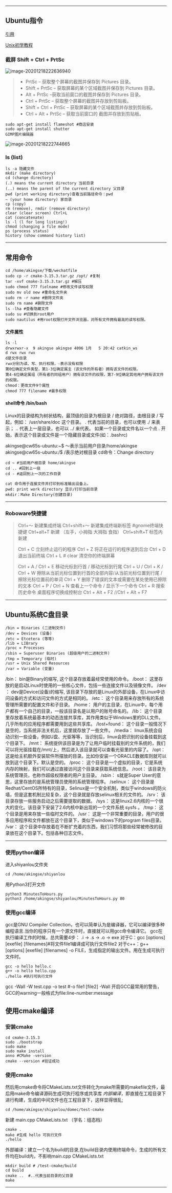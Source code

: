 

---

## Ubuntu指令

[引用](https://www.cnblogs.com/flyingjun/p/8794951.html)

[Unix初学教程](http://www.ee.surrey.ac.uk/Teaching/Unix/) 

### 截屏 Shift + Ctrl + PrtSc

![image-20201218222636940](https://i.loli.net/2020/12/18/hg7MFJmRUvZws5k.png)

> - PrtSc – 获取整个屏幕的截图并保存到 Pictures 目录。
> - Shift + PrtSc – 获取屏幕的某个区域截图并保存到 Pictures 目录。
> - Alt + PrtSc –获取当前窗口的截图并保存到 Pictures 目录。
> - Ctrl + PrtSc – 获取整个屏幕的截图并存放到剪贴板。
> - Shift + Ctrl + PrtSc – 获取屏幕的某个区域截图并存放到剪贴板。
> - Ctrl + Alt + PrtSc – 获取当前窗口的 截图并存放到剪贴板。

```
sudo apt-get install flameshot #商店安装
sudo apt-get install shutter
GIMP图片编辑器
```

![image-20201218222744665](https://i.loli.net/2020/12/18/V493vjmDATeFrW6.png)

### ls (list)

```shell
ls -a 隐藏文件
mkdir (make directory)
cd (change directory)
(.) means the current directory 当前目录
(..) means the parent of the current directory 父目录
pwd (print working directory)查看当前路径命令：pwd
~ (your home directory) 家目录
cp (copy)
rm (remove), rmdir (remove directory)
clear (clear screen) Ctrl+L
cat (concatenate)
ls -l (l for long listing!)
chmod (changing a file mode)
ps (process status)
history (show command history list)
```



---

## 常用命令

```shell
cd /home/akingse/下载/wechatfile
sudo cp -r cmake-3.15.3.tar.gz /opt/ #复制
tar -xvf cmake-3.15.3.tar.gz #解压
sudo chmod 777 fielname #修改文件读写权限
sudo mv old new #重命名文件夹 
sudo rm -r name #删除文件夹 
sudo rm name #删除文件 
ls -lha #查看隐藏文件
sudo su #切换到root用户
sudo nautilus #用root权限打开文件浏览器，对所有文件拥有最高的读写权限。
```



#### 文件属性

```shell
ls -l
drwxrwxr-x  9 akingse akingse 4096 1月   5 20:42 catkin_ws
d rwx rwx rwx
d是文件目录
rwx分别为读、写、执行权限，-表示没有权限
第0位确定文件类型，第1-3位确定属主（该文件的所有者）拥有该文件的权限。
第4-6位确定属组（所有者的同组用户）拥有该文件的权限，第7-9位确定其他用户拥有该文件的权限。
chmod：更改文件9个属性
chmod 777 filename #最多权限
```



#### shell命令 /bin/bash

Linux的目录结构为树状结构，最顶级的目录为根目录 /
绝对路径，由根目录 / 写起，例如： /usr/share/doc 这个目录。
 .  代表当前的目录，也可以使用 ./ 来表示；
 ..  代表上一层目录，也可以 ../ 来代表。
如果一个目录或文件名以一个点 . 开始，表示这个目录或文件是一个隐藏目录或文件(如：.bashrc)

akingse@cw65s-ubuntu:~$  ～表示当前用户目录/home/akingse
akingse@cw65s-ubuntu:/$  /表示绝对根目录
cd命令：Change directory

```shell
cd ~ #当前用户根目录 home/akingse
cd .. #回到上一级
cd - #返回到上一次的工作目录

cat 命令用于连接文件并打印到标准输出设备上。
pwd: print work directory 显示/打印当前目录
mkdir：Make Directory(创建目录)
```

---

### Roboware快捷键

> Ctrl+～ 新建集成终端
> Ctrl+shift+～ 新建集成终端新标签
> #gnome终端快捷键
> Ctrl+alt+T 新建 （左手，小拇指 大拇指 食指）
> Ctrl+shift+T 标签内新建
>
> Ctrl + C
> 立刻终止运行的程序
> Ctrl + Z
> 将正在运行的程序送到后台
> Ctrl + D
> 退出当前终端
> Ctrl + L  # clear
> 清空你的终端屏幕
>
> Ctrl + A  /  Ctrl + E
> 移动光标到行首 / 移动光标到行尾
> Ctrl + U  /  Ctrl + K  /  Ctrl + W
> 擦除从当前光标位置到行首的全部内容/从当前光标位置到行尾 / 擦除光标位置前的单词
> Ctrl + Y
> 删除了错误的文本或需要在某处使用已擦除的文本
> Ctrl + P / Ctrl + N
> 查看上一个命令 / 显示下一个命令
> Ctrl + R
> 搜索历史命令
> 桌面程序切换成控制台 Ctrl + Alt + F2 //Ctrl + Alt + F7

---

## Ubuntu系统C盘目录

```
/bin = Binaries (二进制文件)
/dev = Devices (设备)
/etc = Etcetera (等等)
/lib = LIBrary
/proc = Processes
/sbin = Superuser Binaries (超级用户的二进制文件)
/tmp = Temporary (临时)
/usr = Unix Shared Resources
/var = Variable (变量)
```

/bin：
bin是Binary的缩写, 这个目录存放着最经常使用的命令。
/boot：
这里存放的是启动Linux时使用的一些核心文件，包括一些连接文件以及镜像文件。
/dev ：
dev是Device(设备)的缩写, 该目录下存放的是Linux的外部设备，在Linux中访问设备的方式和访问文件的方式是相同的。
/etc：
这个目录用来存放所有的系统管理所需要的配置文件和子目录。
/home：
用户的主目录，在Linux中，每个用户都有一个自己的目录，一般该目录名是以用户的账号命名的。
/lib：
这个目录里存放着系统最基本的动态连接共享库，其作用类似于Windows里的DLL文件。几乎所有的应用程序都需要用到这些共享库。
/lost+found：
这个目录一般情况下是空的，当系统非法关机后，这里就存放了一些文件。
/media：
linux系统会自动识别一些设备，例如U盘、光驱等等，当识别后，linux会把识别的设备挂载到这个目录下。
/mnt：
系统提供该目录是为了让用户临时挂载别的文件系统的，我们可以将光驱挂载在/mnt/上，然后进入该目录就可以查看光驱里的内容了。
/opt：
 这是给主机额外安装软件所摆放的目录。比如你安装一个ORACLE数据库则就可以放到这个目录下。默认是空的。
/proc：
这个目录是一个虚拟的目录，它是系统内存的映射，我们可以通过直接访问这个目录来获取系统信息。
/root：
该目录为系统管理员，也称作超级权限者的用户主目录。
/sbin：
s就是Super User的意思，这里存放的是系统管理员使用的系统管理程序。
/selinux：
 这个目录是Redhat/CentOS所特有的目录，Selinux是一个安全机制，类似于windows的防火墙，但是这套机制比较复杂，这个目录就是存放selinux相关的文件的。
/srv：
 该目录存放一些服务启动之后需要提取的数据。
/sys：
 这是linux2.6内核的一个很大的变化。该目录下安装了2.6内核中新出现的一个文件系统 sysfs 。
/tmp：
这个目录是用来存放一些临时文件的。
/usr：
 这是一个非常重要的目录，用户的很多应用程序和文件都放在这个目录下，类似于windows下的program files目录。
/var：
这个目录中存放着在不断扩充着的东西，我们习惯将那些经常被修改的目录放在这个目录下。包括各种日志文件。

---

### 使用python编译

进入shiyanlou文件夹

```
cd /home/akingse/shiyanlou
```

用Python3打开文件

```shell
python3 MinutesToHours.py
python3 /home/akingse/shiyanlou/MinutesToHours.py 80
```



### 使用gcc编译

gcc是GNU Compiler Collection，也可以简单认为是编译器，它可以编译很多种编程语言.当你的程序只有一个源文件时，直接就可以用gcc命令编译它。
gcc在执行编译工作的时候，总共需要4步：
.i -> .s -> .o -> exe
对于C：gcc [options] [exefile] [filenames]#将文件file1编译成可执行文件file2
对于c++：g++ [options] [exefile] [filenames]
-o FILE，生成指定的输出文件。用在生成可执行文件时。

```
gcc -o hello hello.c
g++ -o hello hello.cpp
./hello #执行可执行文件
```

gcc -Wall -W test.cpp -o test  #-o file1 [file2]
-Wall 开启GCC最常用的警告，GCC的warning一般格式为file:line-number:message

## 使用cmake编译

### 安装cmake

```shell
cd cmake-3.15.3
sudo ./bootstrap 
sudo make 
sudo make install 
anno #CMake -version 
cmake --version #验证成功
```

### 使用cmake

然后用cmake命令将CMakeLists.txt文件转化为make所需要的makefile文件，最后用make命令编译源码生成可执行程序或共享库
*内部编译*，即直接在工程目录下进行构建，生成的中间文件也在工程目录下，这样显得很乱;

```
cd /home/akingse/shiyanlou/domec/test-cmake
```

新建 main.cpp CMakeLists.txt （学名：组态档）

```
cmake .
make #生成 hello 可执行文件
./hello
```

外部编译：建立一个名为build的目录,在build目录内使用终端命令，生成的所有文件均在build内，不影响main.cpp CMakeLists.txt

```shell
mkdir build # /test-cmake/build
cd build
cmake ..  #..代表当前目录的父目录
make
```



---



